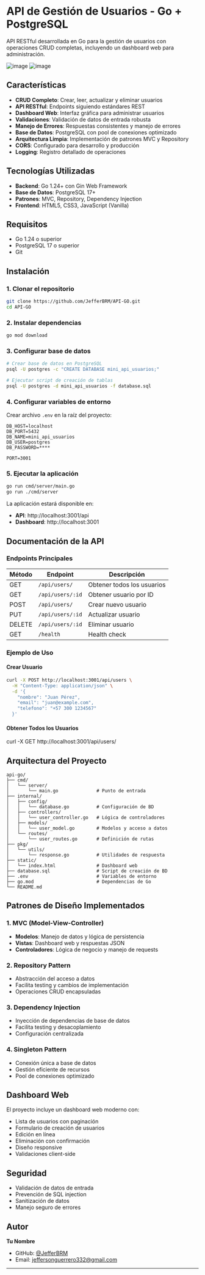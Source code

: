 # API de Gestión de Usuarios - Go + PostgreSQL

API RESTful desarrollada en Go para la gestión de usuarios con operaciones CRUD completas, incluyendo un dashboard web para administración.

![image](https://github.com/user-attachments/assets/f86a8448-0208-4267-a8ff-23e07b298dbf)
![image](https://github.com/user-attachments/assets/11a60d50-daf7-4b3c-aae3-d59d15457163)

## Características

-  **CRUD Completo**: Crear, leer, actualizar y eliminar usuarios
-  **API RESTful**: Endpoints siguiendo estándares REST
-  **Dashboard Web**: Interfaz gráfica para administrar usuarios
-  **Validaciones**: Validación de datos de entrada robusta
-  **Manejo de Errores**: Respuestas consistentes y manejo de errores
-  **Base de Datos**: PostgreSQL con pool de conexiones optimizado
-  **Arquitectura Limpia**: Implementación de patrones MVC y Repository
-  **CORS**: Configurado para desarrollo y producción
-  **Logging**: Registro detallado de operaciones

## Tecnologías Utilizadas

- **Backend**: Go 1.24+ con Gin Web Framework
- **Base de Datos**: PostgreSQL 17+
- **Patrones**: MVC, Repository, Dependency Injection
- **Frontend**: HTML5, CSS3, JavaScript (Vanilla)

## Requisitos

- Go 1.24 o superior
- PostgreSQL 17 o superior
- Git

## Instalación

### 1. Clonar el repositorio
```bash
git clone https://github.com/JefferBRM/API-GO.git
cd API-GO
```

### 2. Instalar dependencias
```bash
go mod download
```

### 3. Configurar base de datos
```bash
# Crear base de datos en PostgreSQL
psql -U postgres -c "CREATE DATABASE mini_api_usuarios;"

# Ejecutar script de creación de tablas
psql -U postgres -d mini_api_usuarios -f database.sql
```

### 4. Configurar variables de entorno
Crear archivo `.env` en la raíz del proyecto:
```env
DB_HOST=localhost
DB_PORT=5432
DB_NAME=mini_api_usuarios
DB_USER=postgres
DB_PASSWORD=****

PORT=3001
```

### 5. Ejecutar la aplicación
```bash
go run cmd/server/main.go
go run ./cmd/server
```

La aplicación estará disponible en:
- **API**: http://localhost:3001/api
- **Dashboard**: http://localhost:3001

## Documentación de la API

### Endpoints Principales

| Método | Endpoint | Descripción |
|--------|----------|-------------|
| GET | `/api/users/` | Obtener todos los usuarios |
| GET | `/api/users/:id` | Obtener usuario por ID |
| POST | `/api/users/` | Crear nuevo usuario |
| PUT | `/api/users/:id` | Actualizar usuario |
| DELETE | `/api/users/:id` | Eliminar usuario |
| GET | `/health` | Health check |

### Ejemplo de Uso

#### Crear Usuario
```bash
curl -X POST http://localhost:3001/api/users \
  -H "Content-Type: application/json" \
  -d '{
    "nombre": "Juan Pérez",
    "email": "juan@example.com",
    "telefono": "+57 300 1234567"
  }'
```

#### Obtener Todos los Usuarios

curl -X GET http://localhost:3001/api/users/


## Arquitectura del Proyecto

```
api-go/
├── cmd/
│   └── server/
│       └── main.go              # Punto de entrada
├── internal/
│   ├── config/
│   │   └── database.go          # Configuración de BD
│   ├── controllers/
│   │   └── user_controller.go   # Lógica de controladores
│   ├── models/
│   │   └── user_model.go        # Modelos y acceso a datos
│   └── routes/
│       └── user_routes.go       # Definición de rutas
├── pkg/
│   └── utils/
│       └── response.go          # Utilidades de respuesta
├── static/
│   └── index.html               # Dashboard web
├── database.sql                 # Script de creación de BD
├── .env                         # Variables de entorno
├── go.mod                       # Dependencias de Go
└── README.md
```

##  Patrones de Diseño Implementados

### 1. **MVC (Model-View-Controller)**
- **Modelos**: Manejo de datos y lógica de persistencia
- **Vistas**: Dashboard web y respuestas JSON
- **Controladores**: Lógica de negocio y manejo de requests

### 2. **Repository Pattern**
- Abstracción del acceso a datos
- Facilita testing y cambios de implementación
- Operaciones CRUD encapsuladas

### 3. **Dependency Injection**
- Inyección de dependencias de base de datos
- Facilita testing y desacoplamiento
- Configuración centralizada

### 4. **Singleton Pattern**
- Conexión única a base de datos
- Gestión eficiente de recursos
- Pool de conexiones optimizado

##  Dashboard Web

El proyecto incluye un dashboard web moderno con:
-  Lista de usuarios con paginación
-  Formulario de creación de usuarios
-  Edición en línea
-  Eliminación con confirmación
-  Diseño responsive
-  Validaciones client-side

##  Seguridad

- Validación de datos de entrada
- Prevención de SQL injection
- Sanitización de datos
- Manejo seguro de errores

## Autor

**Tu Nombre**
- GitHub: [@JefferBRM](https://github.com/tu-usuario)
- Email: jeffersonguerrero332@gmail.com

---
